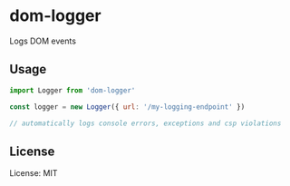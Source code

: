 # dom-logger

Logs DOM events

## Usage

```javascript
import Logger from 'dom-logger'

const logger = new Logger({ url: '/my-logging-endpoint' })

// automatically logs console errors, exceptions and csp violations
```

## License

License: MIT
